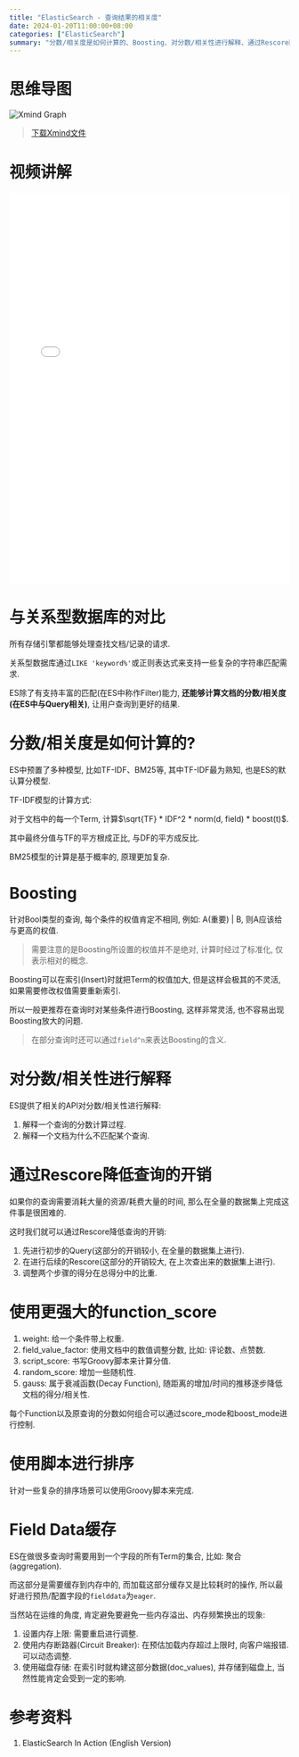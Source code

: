 ```yaml
---
title: "ElasticSearch - 查询结果的相关度"
date: 2024-01-20T11:00:00+08:00
categories: ["ElasticSearch"]
summary: "分数/相关度是如何计算的、Boosting、对分数/相关性进行解释、通过Rescore降低查询的开销、使用更强大的function_score等"
---
```


# 思维导图

![Xmind Graph](https://dl.axlis.cn/blog/es/relevancy.png)

> [下载Xmind文件](https://dl.axlis.cn/blog/es/relevancy.xmind)

# 视频讲解

<iframe
    src="//player.bilibili.com/player.html?aid=924123263&bvid=BV1xT4y1b764&cid=1414621957&p=1"
    scrolling="no"
    width="100%"
    height="700px"
    border="0"
    frameborder="no"
    framespacing="0"
    allowfullscreen="true"></iframe>

# 与关系型数据库的对比

所有存储引擎都能够处理查找文档/记录的请求.

关系型数据库通过`LIKE 'keyword%'`或正则表达式来支持一些复杂的字符串匹配需求.

ES除了有支持丰富的匹配(在ES中称作Filter)能力, **还能够计算文档的分数/相关度(在ES中与Query相关)**, 让用户查询到更好的结果.

# 分数/相关度是如何计算的?

ES中预置了多种模型, 比如TF-IDF、BM25等, 其中TF-IDF最为熟知, 也是ES的默认算分模型.

TF-IDF模型的计算方式:

对于文档中的每一个Term, 计算$\sqrt{TF} * IDF^2 * norm(d, field) * boost(t)$.

其中最终分值与TF的平方根成正比, 与DF的平方成反比.

BM25模型的计算是基于概率的, 原理更加复杂.

# Boosting

针对Bool类型的查询, 每个条件的权值肯定不相同, 例如: A(重要) | B, 则A应该给与更高的权值.

> 需要注意的是Boosting所设置的权值并不是绝对, 计算时经过了标准化, 仅表示相对的概念.

Boosting可以在索引(Insert)时就把Term的权值加大, 但是这样会极其的不灵活, 如果需要修改权值需要重新索引.

所以一般更推荐在查询时对某些条件进行Boosting, 这样非常灵活, 也不容易出现Boosting放大的问题.

> 在部分查询时还可以通过`field^n`来表达Boosting的含义.

# 对分数/相关性进行解释

ES提供了相关的API对分数/相关性进行解释:

1. 解释一个查询的分数计算过程.
2. 解释一个文档为什么不匹配某个查询.

# 通过Rescore降低查询的开销

如果你的查询需要消耗大量的资源/耗费大量的时间, 那么在全量的数据集上完成这件事是很困难的.

这时我们就可以通过Rescore降低查询的开销:

1. 先进行初步的Query(这部分的开销较小, 在全量的数据集上进行).
2. 在进行后续的Rescore(这部分的开销较大, 在上次查出来的数据集上进行).
3. 调整两个步骤的得分在总得分中的比重.

# 使用更强大的function_score

1. weight: 给一个条件带上权重.
2. field_value_factor: 使用文档中的数值调整分数, 比如: 评论数、点赞数.
3. script_score: 书写Groovy脚本来计算分值.
4. random_score: 增加一些随机性.
5. gauss: 属于衰减函数(Decay Function), 随距离的增加/时间的推移逐步降低文档的得分/相关性.

每个Function以及原查询的分数如何组合可以通过score_mode和boost_mode进行控制.

# 使用脚本进行排序

针对一些复杂的排序场景可以使用Groovy脚本来完成.

# Field Data缓存

ES在做很多查询时需要用到一个字段的所有Term的集合, 比如: 聚合(aggregation).

而这部分是需要缓存到内存中的, 而加载这部分缓存又是比较耗时的操作, 所以最好进行预热/配置字段的`fielddata`为`eager`.

当然站在运维的角度, 肯定避免要避免一些内存溢出、内存频繁换出的现象:

1. 设置内存上限: 需要重启进行调整.
2. 使用内存断路器(Circuit Breaker): 在预估加载内存超过上限时, 向客户端报错. 可以动态调整.
3. 使用磁盘存储: 在索引时就构建这部分数据(doc_values), 并存储到磁盘上, 当然性能肯定会受到一定的影响.

# 参考资料

1. ElasticSearch In Action (English Version)
